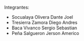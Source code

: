 Integrantes:
- Socualaya Olivera Dante Joel
- Tresierra Zamora Diego Andres
- Baca Vivanco Sergio Sebastian
- Peña Salgueron Jerson Americo 
